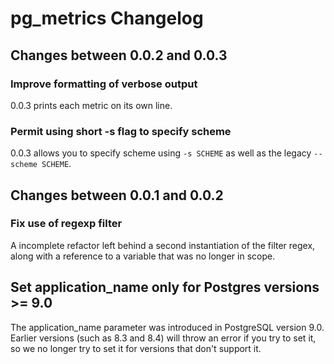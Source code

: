 # pg_metrics Changelog

## Changes between 0.0.2 and 0.0.3

### Improve formatting of verbose output

0.0.3 prints each metric on its own line.

### Permit using short -s flag to specify scheme

0.0.3 allows you to specify scheme using `-s SCHEME` as well
as the legacy `--scheme SCHEME`.

## Changes between 0.0.1 and 0.0.2

### Fix use of regexp filter

A incomplete refactor left behind a second instantiation of the filter regex,
along with a reference to a variable that was no longer in scope.

## Set application_name only for Postgres versions >= 9.0

The application_name parameter was introduced in PostgreSQL version 9.0. Earlier
versions (such as 8.3 and 8.4) will throw an error if you try to set it, so we
no longer try to set it for versions that don't support it.

